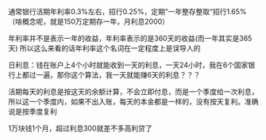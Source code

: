 通常银行活期年利率0.3%左右，招行0.25%，定期”一年整存整取“招行1.65%（啥概念呢，就是150万定期存一年，月利息2000）

年利率并不是表示一年的收益，年利率表示的是360天的收益(而一年其实是365天)
所以这么来看的话年利率这个名词在一定程度上是误导人的


日利息：钱在账户上4个小时就能收到一天的利息，一天24小时，我在6个国家银行上都过一遍，那你这个算法，我一天就能赚6天的利息？？？

活期每天的利息是按这天的余额计算，不会立即付息，而是一个季度给一次利息，所以这一个季度内，如果不出入账，每天的本金都是一样的，没有按天复利。准确说是按季度复利

1万块钱1个月，超过利息300就差不多高利贷了
